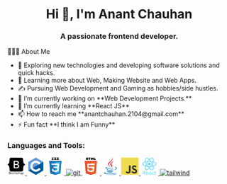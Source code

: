<img url="![138322189-2db8df52-9dcb-40a0-88a8-c365466bd33d](https://github.com/ANANT17699/ANANT17699/assets/137717215/1915128c-1ea3-4bcd-864b-a30f4eaa9211)">
<h1 align="center">Hi 👋, I'm Anant Chauhan</h1>
<h3 align="center">A passionate frontend developer.</h3>
👨🏻‍💻  About Me<br>
<ul>
<li>🤔   Exploring new technologies and developing software solutions and quick hacks.</li>
<li>🌱   Learning more about Web, Making Website and Web Apps.</li>
<li>✍️   Pursuing Web Development and Gaming as hobbies/side hustles.</li>
<li>🔭   I’m currently working on **Web Development Projects.**</li>
<li>🌱   I’m currently learning **React JS**</li>
<li>📫   How to reach me **anantchauhan.2104@gmail.com**</li>
<li>⚡   Fun fact **I think I am Funny**</li>
</ul>
<p align="left">
</p>

<h3 align="left">Languages and Tools:</h3>
<p align="left"> <a href="https://getbootstrap.com" target="_blank" rel="noreferrer"> <img src="https://raw.githubusercontent.com/devicons/devicon/master/icons/bootstrap/bootstrap-plain-wordmark.svg" alt="bootstrap" width="40" height="40"/> </a> <a href="https://www.cprogramming.com/" target="_blank" rel="noreferrer"> <img src="https://raw.githubusercontent.com/devicons/devicon/master/icons/c/c-original.svg" alt="c" width="40" height="40"/> </a> <a href="https://www.w3schools.com/css/" target="_blank" rel="noreferrer"> <img src="https://raw.githubusercontent.com/devicons/devicon/master/icons/css3/css3-original-wordmark.svg" alt="css3" width="40" height="40"/> </a> <a href="https://git-scm.com/" target="_blank" rel="noreferrer"> <img src="https://www.vectorlogo.zone/logos/git-scm/git-scm-icon.svg" alt="git" width="40" height="40"/> </a> <a href="https://www.w3.org/html/" target="_blank" rel="noreferrer"> <img src="https://raw.githubusercontent.com/devicons/devicon/master/icons/html5/html5-original-wordmark.svg" alt="html5" width="40" height="40"/> </a> <a href="https://www.java.com" target="_blank" rel="noreferrer"> <img src="https://raw.githubusercontent.com/devicons/devicon/master/icons/java/java-original.svg" alt="java" width="40" height="40"/> </a> <a href="https://developer.mozilla.org/en-US/docs/Web/JavaScript" target="_blank" rel="noreferrer"> <img src="https://raw.githubusercontent.com/devicons/devicon/master/icons/javascript/javascript-original.svg" alt="javascript" width="40" height="40"/> </a> <a href="https://reactjs.org/" target="_blank" rel="noreferrer"> <img src="https://raw.githubusercontent.com/devicons/devicon/master/icons/react/react-original-wordmark.svg" alt="react" width="40" height="40"/> </a> <a href="https://tailwindcss.com/" target="_blank" rel="noreferrer"> <img src="https://www.vectorlogo.zone/logos/tailwindcss/tailwindcss-icon.svg" alt="tailwind" width="40" height="40"/> </a> </p>
